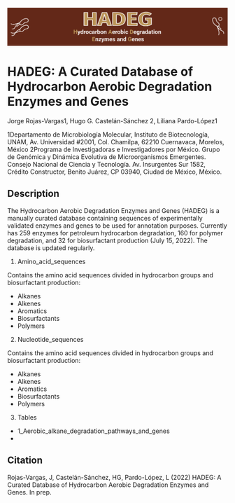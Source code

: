 ![HADEG](./images/HADEG_logo.png) 

# HADEG: A Curated Database of Hydrocarbon Aerobic Degradation Enzymes and Genes 

Jorge Rojas-Vargas1, Hugo G. Castelán-Sánchez 2, Liliana Pardo-López1

1Departamento de Microbiología Molecular, Instituto de Biotecnología, UNAM, Av. Universidad #2001, Col. Chamilpa, 62210 Cuernavaca, Morelos, México
2Programa de Investigadoras e Investigadores por México. Grupo de Genómica y Dinámica Evolutiva de Microorganismos Emergentes. Consejo Nacional de Ciencia y Tecnología. Av. Insurgentes Sur 1582, Crédito Constructor, Benito Juárez, CP 03940, Ciudad de México, México.

## Description

The Hydrocarbon Aerobic Degradation Enzymes and Genes (HADEG) is a manually curated database containing sequences of experimentally validated enzymes and genes to be used for annotation purposes. Currently has 259 enzymes for petroleum hydrocarbon degradation, 160 for polymer degradation, and 32 for biosurfactant production (July 15, 2022). The database is updated regularly.

1. Amino_acid_sequences

Contains the amino acid sequences divided in hydrocarbon groups and biosurfactant production:

- Alkanes
- Alkenes
- Aromatics
- Biosurfactants
- Polymers

2. Nucleotide_sequences

Contains the amino acid sequences divided in hydrocarbon groups and biosurfactant production:

- Alkanes
- Alkenes
- Aromatics
- Biosurfactants
- Polymers

3. Tables

- 1_Aerobic_alkane_degradation_pathways_and_genes
- 


## Citation

Rojas-Vargas, J, Castelán-Sánchez, HG, Pardo-López, L (2022) HADEG: A Curated Database of Hydrocarbon Aerobic Degradation Enzymes and Genes. In prep.

